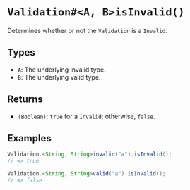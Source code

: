 # `Validation#<A, B>isInvalid()`

Determines whether or not the `Validation` is a `Invalid`.

## Types

* `A`: The underlying invalid type.
* `B`: The underlying valid type.

## Returns

* `(Boolean)`: `true` for a `Invalid`; otherwise, `false`.

## Examples

```java
Validation.<String, String>invalid("a").isInvalid();
// => true

Validation.<String, String>valid("a").isInvalid();
// => false
```
